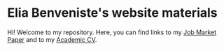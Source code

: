 # Elia Benveniste's website materials

Hi! Welcome to my repository. Here, you can find links to my [Job Market Paper](https://eliabenv.github.io/elia-benveniste-website/benveniste_jmp.pdf) and to my [Academic CV](https://eliabenv.github.io/elia-benveniste-website/BenvenisteCV.pdf).
